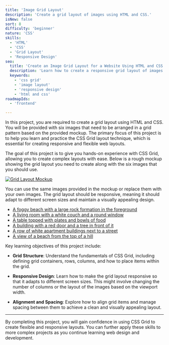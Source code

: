 ```yaml
---
title: 'Image Grid Layout'  
description: 'Create a grid layout of images using HTML and CSS.'  
isNew: false  
sort: 8  
difficulty: 'beginner'  
nature: 'CSS'
skills:  
  - 'HTML'  
  - 'CSS'  
  - 'Grid Layout'
  - 'Responsive Design'
seo:  
  title: 'Create an Image Grid Layout for a Website Using HTML and CSS'  
  description: 'Learn how to create a responsive grid layout of images using HTML and CSS.'  
  keywords:  
    - 'css grid'
    - 'image layout'
    - 'responsive design'  
    - 'html and css'  
roadmapIds:  
  - 'frontend'  

---
```


In this project, you are required to create a grid layout using HTML and CSS. You will be provided with six images that need to be arranged in a grid pattern based on the provided mockup. The primary focus of this project is to help you learn and practice the CSS Grid layout technique, which is essential for creating responsive and flexible web layouts.

The goal of this project is to give you hands-on experience with CSS Grid, allowing you to create complex layouts with ease. Below is a rough mockup showing the grid layout you need to create along with the six images that you should use.

[![Grid Layout Mockup](https://assets.roadmap.sh/guest/image-grid.jpg)](https://assets.roadmap.sh/guest/image-grid.jpg)

You can use the same images provided in the mockup or replace them with your own images. The grid layout should be responsive, meaning it should adapt to different screen sizes and maintain a visually appealing design.

- [A foggy beach with a large rock formation in the foreground](https://unsplash.com/photos/a-foggy-beach-with-a-large-rock-formation-in-the-foreground-TTExgxV06KA)
- [A living room with a white couch and a round window](https://unsplash.com/photos/a-living-room-with-a-white-couch-and-a-round-window-Wuu6H3mI7UA)
- [A table topped with plates and bowls of food](https://unsplash.com/photos/a-table-topped-with-plates-and-bowls-of-food-zx8_8jwZ5m8)
- [A building with a red door and a tree in front of it](https://unsplash.com/photos/a-building-with-a-red-door-and-a-tree-in-front-of-it-uTd-kylh7bE)
- [A row of white apartment buildings next to a street](https://unsplash.com/photos/a-row-of-white-apartment-buildings-next-to-a-street-f1PzRPbqt0M)
- [A view of a beach from the top of a hill](https://unsplash.com/photos/a-view-of-a-beach-from-the-top-of-a-hill-SAyIShcE5rs)

Key learning objectives of this project include:

- **Grid Structure**: Understand the fundamentals of CSS Grid, including defining grid containers, rows, columns, and how to place items within the grid.

- **Responsive Design**: Learn how to make the grid layout responsive so that it adapts to different screen sizes. This might involve changing the number of columns or the layout of the images based on the viewport width.

- **Alignment and Spacing**: Explore how to align grid items and manage spacing between them to achieve a clean and visually appealing layout.

---

By completing this project, you will gain confidence in using CSS Grid to create flexible and responsive layouts. You can further apply these skills to more complex projects as you continue learning web design and development.